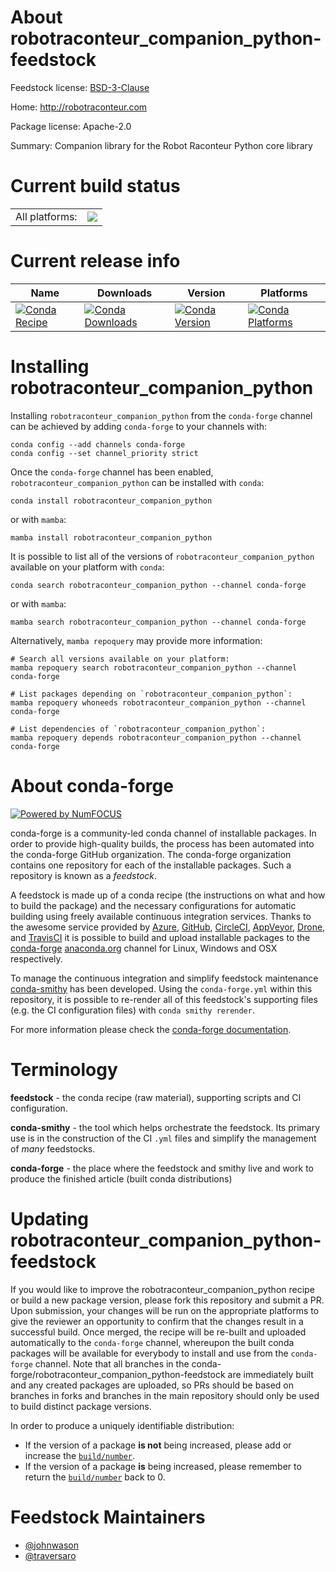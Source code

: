 About robotraconteur_companion_python-feedstock
===============================================

Feedstock license: [BSD-3-Clause](https://github.com/conda-forge/robotraconteur_companion_python-feedstock/blob/main/LICENSE.txt)

Home: http://robotraconteur.com

Package license: Apache-2.0

Summary: Companion library for the Robot Raconteur Python core library

Current build status
====================


<table><tr><td>All platforms:</td>
    <td>
      <a href="https://dev.azure.com/conda-forge/feedstock-builds/_build/latest?definitionId=21553&branchName=main">
        <img src="https://dev.azure.com/conda-forge/feedstock-builds/_apis/build/status/robotraconteur_companion_python-feedstock?branchName=main">
      </a>
    </td>
  </tr>
</table>

Current release info
====================

| Name | Downloads | Version | Platforms |
| --- | --- | --- | --- |
| [![Conda Recipe](https://img.shields.io/badge/recipe-robotraconteur_companion_python-green.svg)](https://anaconda.org/conda-forge/robotraconteur_companion_python) | [![Conda Downloads](https://img.shields.io/conda/dn/conda-forge/robotraconteur_companion_python.svg)](https://anaconda.org/conda-forge/robotraconteur_companion_python) | [![Conda Version](https://img.shields.io/conda/vn/conda-forge/robotraconteur_companion_python.svg)](https://anaconda.org/conda-forge/robotraconteur_companion_python) | [![Conda Platforms](https://img.shields.io/conda/pn/conda-forge/robotraconteur_companion_python.svg)](https://anaconda.org/conda-forge/robotraconteur_companion_python) |

Installing robotraconteur_companion_python
==========================================

Installing `robotraconteur_companion_python` from the `conda-forge` channel can be achieved by adding `conda-forge` to your channels with:

```
conda config --add channels conda-forge
conda config --set channel_priority strict
```

Once the `conda-forge` channel has been enabled, `robotraconteur_companion_python` can be installed with `conda`:

```
conda install robotraconteur_companion_python
```

or with `mamba`:

```
mamba install robotraconteur_companion_python
```

It is possible to list all of the versions of `robotraconteur_companion_python` available on your platform with `conda`:

```
conda search robotraconteur_companion_python --channel conda-forge
```

or with `mamba`:

```
mamba search robotraconteur_companion_python --channel conda-forge
```

Alternatively, `mamba repoquery` may provide more information:

```
# Search all versions available on your platform:
mamba repoquery search robotraconteur_companion_python --channel conda-forge

# List packages depending on `robotraconteur_companion_python`:
mamba repoquery whoneeds robotraconteur_companion_python --channel conda-forge

# List dependencies of `robotraconteur_companion_python`:
mamba repoquery depends robotraconteur_companion_python --channel conda-forge
```


About conda-forge
=================

[![Powered by
NumFOCUS](https://img.shields.io/badge/powered%20by-NumFOCUS-orange.svg?style=flat&colorA=E1523D&colorB=007D8A)](https://numfocus.org)

conda-forge is a community-led conda channel of installable packages.
In order to provide high-quality builds, the process has been automated into the
conda-forge GitHub organization. The conda-forge organization contains one repository
for each of the installable packages. Such a repository is known as a *feedstock*.

A feedstock is made up of a conda recipe (the instructions on what and how to build
the package) and the necessary configurations for automatic building using freely
available continuous integration services. Thanks to the awesome service provided by
[Azure](https://azure.microsoft.com/en-us/services/devops/), [GitHub](https://github.com/),
[CircleCI](https://circleci.com/), [AppVeyor](https://www.appveyor.com/),
[Drone](https://cloud.drone.io/welcome), and [TravisCI](https://travis-ci.com/)
it is possible to build and upload installable packages to the
[conda-forge](https://anaconda.org/conda-forge) [anaconda.org](https://anaconda.org/)
channel for Linux, Windows and OSX respectively.

To manage the continuous integration and simplify feedstock maintenance
[conda-smithy](https://github.com/conda-forge/conda-smithy) has been developed.
Using the ``conda-forge.yml`` within this repository, it is possible to re-render all of
this feedstock's supporting files (e.g. the CI configuration files) with ``conda smithy rerender``.

For more information please check the [conda-forge documentation](https://conda-forge.org/docs/).

Terminology
===========

**feedstock** - the conda recipe (raw material), supporting scripts and CI configuration.

**conda-smithy** - the tool which helps orchestrate the feedstock.
                   Its primary use is in the construction of the CI ``.yml`` files
                   and simplify the management of *many* feedstocks.

**conda-forge** - the place where the feedstock and smithy live and work to
                  produce the finished article (built conda distributions)


Updating robotraconteur_companion_python-feedstock
==================================================

If you would like to improve the robotraconteur_companion_python recipe or build a new
package version, please fork this repository and submit a PR. Upon submission,
your changes will be run on the appropriate platforms to give the reviewer an
opportunity to confirm that the changes result in a successful build. Once
merged, the recipe will be re-built and uploaded automatically to the
`conda-forge` channel, whereupon the built conda packages will be available for
everybody to install and use from the `conda-forge` channel.
Note that all branches in the conda-forge/robotraconteur_companion_python-feedstock are
immediately built and any created packages are uploaded, so PRs should be based
on branches in forks and branches in the main repository should only be used to
build distinct package versions.

In order to produce a uniquely identifiable distribution:
 * If the version of a package **is not** being increased, please add or increase
   the [``build/number``](https://docs.conda.io/projects/conda-build/en/latest/resources/define-metadata.html#build-number-and-string).
 * If the version of a package **is** being increased, please remember to return
   the [``build/number``](https://docs.conda.io/projects/conda-build/en/latest/resources/define-metadata.html#build-number-and-string)
   back to 0.

Feedstock Maintainers
=====================

* [@johnwason](https://github.com/johnwason/)
* [@traversaro](https://github.com/traversaro/)

